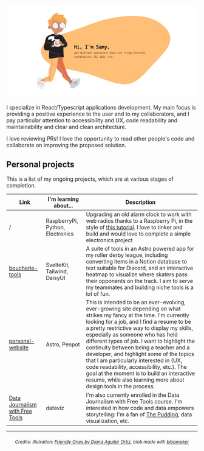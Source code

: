 ![Hi, I'm Samy. Web developer passionate about all things frontend, architecture, UX, a11y, etc.](https://github.com/anaiel/anaiel/blob/main/hero.png)

I specialize in React/Typescript applications development. My main focus is providing a positive experience to the user and to my collaborators, and I pay particular attention to accessibility and UX, code readability and maintainability and clear and clean architecture.

I love reviewing PRs! I love the opportunity to read other people's code and collaborate on improving the proposed solution.

## Personal projects

This is a list of my ongoing projects, which are at various stages of completion.

| Link                                                                             | I'm learning about...            | Description                                                                                                                                                                                                                                                                                                                                                                                                                                                                                                                                                                                          |
| -------------------------------------------------------------------------------- | -------------------------------- | ---------------------------------------------------------------------------------------------------------------------------------------------------------------------------------------------------------------------------------------------------------------------------------------------------------------------------------------------------------------------------------------------------------------------------------------------------------------------------------------------------------------------------------------------------------------------------------------------------- |
| /                                                                                | RaspberryPi, Python, Electronics | Upgrading an old alarm clock to work with web radios thanks to a Raspberry Pi, in the style of [this tutorial](https://www.instructables.com/Raspberry-Pi-Internet-Radio/). I love to tinker and build and would love to complete a simple electronics project                                                                                                                                                                                                                                                                                                                                       |
| [boucherie-tools](https://github.com/anaiel/boucherie-tools)                     | SvelteKit, Tailwind, DaisyUI     | A suite of tools in an Astro powered app for my roller derby league, including converting items in a Notion database to text suitable for Discord, and an interactive heatmap to visualize where skaters pass their opponents on the track. I aim to serve my teammates and building niche tools is a lot of fun.                                                                                                                                                                                                                                                                                    |
| [personal-website](https://github.com/anaiel/personal-website)                   | Astro, Penpot                    | This is intended to be an ever-evolving, ever-growing site depending on what strikes my fancy at the time. I'm currently looking for a job, and I find a resume to be a pretty restrictive way to display my skills, especially as someone who has held different types of job. I want to highlight the continuity between being a teacher and a developer, and highlight some of the topics that I am particularly interested in (UX, code readability, accessibility, etc.). The goal at the moment is to build an interactive resume, while also learning more about design tools in the process. |
| [Data Journalism with Free Tools](https://journalismcourses.org/course/dataviz/) | dataviz                          | I'm also currently enrolled in the Data Journalism with Free Tools course. I'm interested in how code and data empowers storytelling: I'm a fan of [The Pudding](https://pudding.cool/), data visualization, etc.                                                                                                                                                                                                                                                                                                                                                                                    |

---

<p align="center"><sub><em>Credits: Illutration: <a href="https://blush.design/collections/friendly-ones">Friendly Ones by Diana Aguilar Ortiz</a>, blob made with <a href="https://www.blobmaker.app/">blobmaker</a></em></sub></p>
